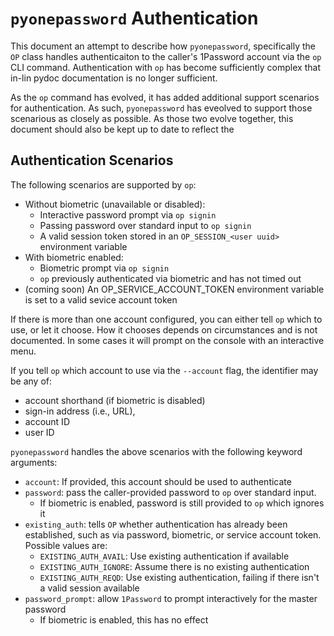 # `pyonepassword` Authentication

This document an attempt to describe how `pyonepassword`, specifically the `OP` class handles authenticaiton to the caller's 1Password account via the `op` CLI command. Authentication with `op` has become sufficiently complex that in-lin pydoc documentation is no longer sufficient.

As the `op` command has evolved, it has added additional support scenarios for authentication. As such, `pyonepassword` has eveolved to support those scenarious as closely as possible. As those two evolve together, this document should also be kept up to date to reflect the

## Authentication Scenarios

The following scenarios are supported by `op`:

- Without biometric (unavailable or disabled):
  - Interactive password prompt via `op signin`
  - Passing password over standard input to `op signin`
  - A valid session token stored in an `OP_SESSION_<user uuid>` environment variable
- With biometric enabled:
  - Biometric prompt via `op signin`
  - `op` previously authenticated via biometric and has not timed out
- (coming soon) An OP_SERVICE_ACCOUNT_TOKEN environment variable is set to a valid sevice account token

If there is more than one account configured, you can either tell `op` which to use, or let it choose. How it chooses depends on circumstances and is not documented. In some cases it will prompt on the console with an interactive menu.

If you tell `op` which account to use via the `--account` flag, the identifier may be any of:
- account shorthand (if biometric is disabled)
- sign-in address (i.e., URL),
- account ID
- user ID

`pyonepassword` handles the above scenarios with the following keyword arguments:
- `account`: If provided, this account should be used to authenticate
- `password`: pass the caller-provided password to `op` over standard input.
  - If biometric is enabled, password is still provided to `op` which ignores it
- `existing_auth`: tells `OP` whether authentication has already been established, such as via password, biometric, or service account token. Possible values are:
  - `EXISTING_AUTH_AVAIL`: Use existing authentication if available
  - `EXISTING_AUTH_IGNORE`: Assume there is no existing authentication
  - `EXISTING_AUTH_REQD`: Use existing authentication, failing if there isn't a valid session available
- `password_prompt`: allow `1Password` to prompt interactively for the master password
  - If biometric is enabled, this has no effect

